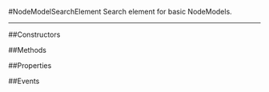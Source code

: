 #NodeModelSearchElement
  Search element for basic NodeModels. 

---
##Constructors 


##Methods  







##Properties  
















##Events  


